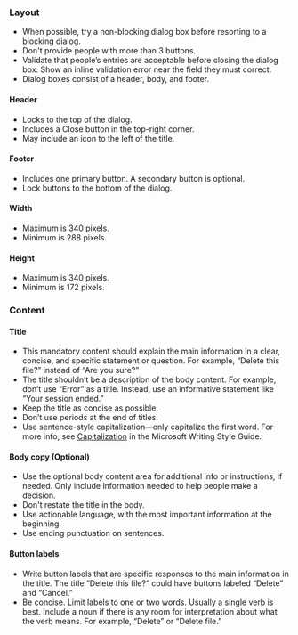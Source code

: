 ### Layout

- When possible, try a non-blocking dialog box before resorting to a blocking dialog.
- Don't provide people with more than 3 buttons.
- Validate that people’s entries are acceptable before closing the dialog box. Show an inline validation error near the field they must correct.
- Dialog boxes consist of a header, body, and footer.

#### Header

- Locks to the top of the dialog.
- Includes a Close button in the top-right corner.
- May include an icon to the left of the title.

#### Footer

- Includes one primary button. A secondary button is optional.
- Lock buttons to the bottom of the dialog.

#### Width

- Maximum is 340 pixels.
- Minimum is 288 pixels.

#### Height

- Maximum is 340 pixels.
- Minimum is 172 pixels.

### Content

#### Title

- This mandatory content should explain the main information in a clear, concise, and specific statement or question. For example, “Delete this file?” instead of “Are you sure?”
- The title shouldn’t be a description of the body content. For example, don’t use “Error” as a title. Instead, use an informative statement like “Your session ended.”
- Keep the title as concise as possible.
- Don’t use periods at the end of titles.
- Use sentence-style capitalization—only capitalize the first word. For more info, see [Capitalization](https://docs.microsoft.com/style-guide/capitalization) in the Microsoft Writing Style Guide.

#### Body copy (Optional)

- Use the optional body content area for additional info or instructions, if needed. Only include information needed to help people make a decision.
- Don't restate the title in the body.
- Use actionable language, with the most important information at the beginning.
- Use ending punctuation on sentences.

#### Button labels

- Write button labels that are specific responses to the main information in the title. The title “Delete this file?” could have buttons labeled “Delete” and “Cancel.”
- Be concise. Limit labels to one or two words. Usually a single verb is best. Include a noun if there is any room for interpretation about what the verb means. For example, “Delete” or “Delete file.”
